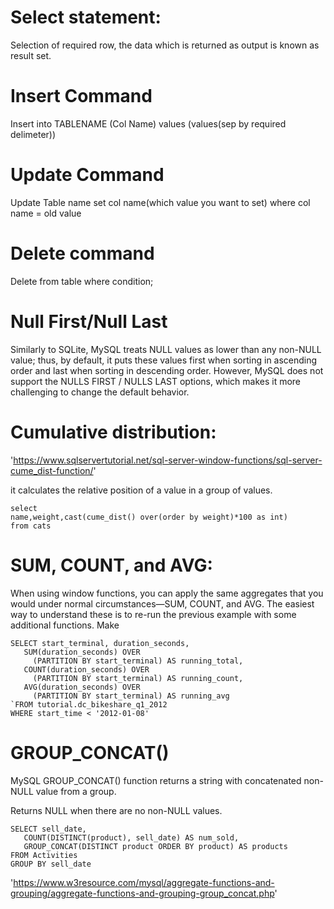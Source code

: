 # Select statement: 
Selection of required row, the data which is returned as output is known as result set.
# Insert Command
Insert into TABLENAME (Col Name) values (values(sep by required delimeter))
# Update Command
Update Table name
set col name(which value you want to set)
where col name = old value

# Delete command
Delete from table where condition;

# Null First/Null Last
Similarly to SQLite, MySQL treats NULL values as lower than any non-NULL value; thus, by default, it puts these values first when sorting in ascending order and last when sorting in descending order. However, MySQL does not support the NULLS FIRST / NULLS LAST options, which makes it more challenging to change the default behavior.

# Cumulative distribution:
'https://www.sqlservertutorial.net/sql-server-window-functions/sql-server-cume_dist-function/'

it calculates the relative position of a value in a group of values.
    

    select 
    name,weight,cast(cume_dist() over(order by weight)*100 as int)
    from cats 

# SUM, COUNT, and AVG:
When using window functions, you can apply the same aggregates that you would under normal circumstances—SUM, COUNT, and AVG. The easiest way to understand these is to re-run the previous example with some additional functions. Make

    SELECT start_terminal, duration_seconds,
       SUM(duration_seconds) OVER
         (PARTITION BY start_terminal) AS running_total,
       COUNT(duration_seconds) OVER
         (PARTITION BY start_terminal) AS running_count,
       AVG(duration_seconds) OVER
         (PARTITION BY start_terminal) AS running_avg
    `FROM tutorial.dc_bikeshare_q1_2012
    WHERE start_time < '2012-01-08'

# GROUP_CONCAT()
MySQL GROUP_CONCAT() function returns a string with concatenated non-NULL value from a group.

Returns NULL when there are no non-NULL values.

    SELECT sell_date,
       COUNT(DISTINCT(product), sell_date) AS num_sold, 
       GROUP_CONCAT(DISTINCT product ORDER BY product) AS products
    FROM Activities
    GROUP BY sell_date

'https://www.w3resource.com/mysql/aggregate-functions-and-grouping/aggregate-functions-and-grouping-group_concat.php'